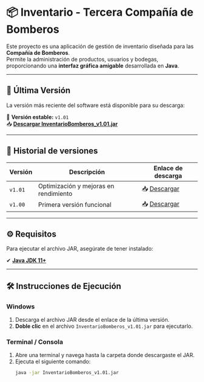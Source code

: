 # 📦 Inventario - Tercera Compañía de Bomberos

Este proyecto es una aplicación de gestión de inventario diseñada para las **Compañía de Bomberos**.  
Permite la administración de productos, usuarios y bodegas, proporcionando una **interfaz gráfica amigable** desarrollada en **Java**.

---

## 🚀 Última Versión
La versión más reciente del software está disponible para su descarga:

🔹 **Versión estable:** `v1.01`  
📥 [**Descargar InventarioBomberos_v1.01.jar**](https://github.com/Pixuh/Inventario-Tercera-Compa-ia/raw/main/release/InventarioBomberos_v1.01.jar)

---

## 🔄 Historial de versiones
| Versión | Descripción | Enlace de descarga |
|---------|------------|--------------------|
| `v1.01` | Optimización y mejoras en rendimiento | 📥 [Descargar](https://github.com/Pixuh/Inventario-Tercera-Compa-ia/raw/main/release/InventarioBomberos_v1.01.jar) |
| `v1.00` | Primera versión funcional | 📥 [Descargar](https://github.com/Pixuh/Inventario-Tercera-Compa-ia/raw/main/release/inventarioBomb.jar) |

---

## ⚙️ Requisitos
Para ejecutar el archivo JAR, asegúrate de tener instalado:

✔ **[Java JDK 11+](https://www.oracle.com/java/technologies/javase-jdk11-downloads.html)**  

---

## 🛠️ Instrucciones de Ejecución

### **Windows**
1. Descarga el archivo JAR desde el enlace de la última versión.
2. **Doble clic** en el archivo `InventarioBomberos_v1.01.jar` para ejecutarlo.

### **Terminal / Consola**
1. Abre una terminal y navega hasta la carpeta donde descargaste el JAR.
2. Ejecuta el siguiente comando:
   ```bash
   java -jar InventarioBomberos_v1.01.jar
